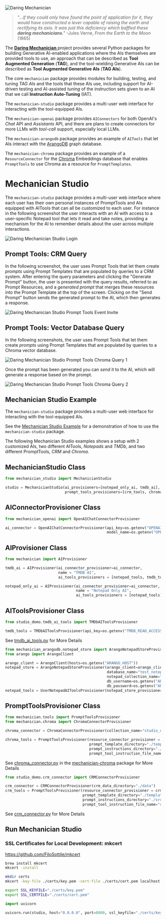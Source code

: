 <img src="docs/images/dm_architecture_1600x840.png" alt="Daring Mechanician"  style="max-width: 100%; height: auto float: right;">

<p style="clear: both; margin-top: 0; font-family: 'Tratatello', serif; color: darkgrey;">

>*"...if they could only have found the point of application for it, they would have constructed a lever capable of raising the earth and rectifying its axis. It was just this deficiency which baffled these **daring mechanicians**."*  -Jules Verne, *From the Earth to the Moon* (1865)


The [**Daring Mechanician** ](https://mechanician.ai) project provides several Python packages for building Generative AI-enabled applications where the AIs themselves are provided tools to use, an approach that can be described as **Tool Augmented Generation** (**TAG**), and the tool-wielding Generative AIs can be described as **Tool Augmented Generative AIs** (**TAG AIs**).

The core `mechanician` package provides modules for building, testing, and tuning *TAG AIs* and the tools that these AIs use, including support for AI-driven testing and AI-assisted *tuning* of the instruction sets given to an AI that we call **Instruction Auto-Tuning** (IAT). 

The `mechanician-studio` package provides a multi-user web interface for interacting with the tool-equipped AIs.

The `mechanician-openai` package provides `AIConnectors` for both OpenAI's *Chat* API and *Assistants* API, and there are plans to create connectors for more LLMs with *tool-call* support, especially local LLMs.

The `mechanician-arangodb` package provides an example of `AITools` that let AIs interact with the [ArangoDB](https://arangodb.com) graph database.

The `mechanician-chroma` package provides an example of a `ResourceConnector` for the [Chroma](https://docs.trychroma.com) Embeddings database that enables `PromptTools` to use Chroma as a resource for `PromptTemplates`.


# Mechanician Studio

The `mechanician-studio` package provides a multi-user web interface where each user has their own personal instances of PromptTools and AIs equipped with AITools that can all be customized to each user. For instance in the following screenshot the user interacts with an AI with access to a user-specific Notepad tool that lets it read and take notes, providing a mechanism for the AI to remember details about the user across multiple interactions.


<img src="docs/images/notepad_todo_animated.gif" alt="Daring Mechanician Studio Login"  style="max-width: 100%; height: auto float: right;">



## Prompt Tools: CRM Query

In the following screenshot, the user uses Prompt Tools that let them create *prompts* using Prompt Templates that are populated by queries to a CRM system. After entering the query parameters and clicking the "Generate Prompt" button, the user is presented with the query results, referred to as Prompt Resources, and a *generated prompt* that merges these resources into the Prompt Template at the top of the screen. Clicking on the "Send Prompt" button sends the generated prompt to the AI, which then generates a response.

<img src="docs/images/event_invite_animated.gif" alt="Daring Mechanician Studio Prompt Tools Event Invite"  style="max-width: 100%; height: auto float: right;">


## Prompt Tools: Vector Database Query

In the following screenshots, the user uses Prompt Tools that let them create *prompts* using Prompt Templates that are populated by queries to a Chroma vector database.

<img src="docs/images/chroma_query_animated_1.gif" alt="Daring Mechanician Studio Prompt Tools Chroma Query 1"  style="max-width: 100%; height: auto float: right;">

Once the prompt has been generated you can *send* it to the AI, which will generate a response based on the prompt.

<img src="docs/images/chroma_query_animated_2.gif" alt="Daring Mechanician Studio Prompt Tools Chroma Query 2"  style="max-width: 100%; height: auto float: right;">



## Mechanician Studio Example

The `mechanician-studio` package provides a multi-user web interface for interacting with the tool-equipped AIs.

See the [Mechanician Studio Example](https://github.com/liebke/mechanician/tree/main/examples/studio_demo) for a demonstration of how to use the `mechanician-studio` package.

The following Mechanician Studio examples shows a setup with 2 customized AIs, two different AITools, *Notepads* and *TMDb*, and two different PromptTools, *CRM* and *Chroma*.


## MechanicianStudio Class

```python
from mechanician_studio import MechanicianStudio

studio = MechanicianStudio(ai_provisioners=[notepad_only_ai, tmdb_ai],
                           prompt_tools_provisioners=[crm_tools, chroma_tools])
```

## AIConnectorProvisioner Class

```python
from mechanician_openai import OpenAIChatConnectorProvisioner

ai_connector = OpenAIChatConnectorProvisioner(api_key=os.getenv("OPENAI_API_KEY"), 
                                              model_name=os.getenv("OPENAI_MODEL_NAME"))
```

## AIProvisioner Class

```python
from mechanician import AIProvisioner

tmdb_ai = AIProvisioner(ai_connector_provisioner=ai_connector,
                        name = "TMDB AI",
                        ai_tools_provisioners = [notepad_tools, tmdb_tools])
```

```python
notepad_only_ai = AIProvisioner(ai_connector_provisioner=ai_connector,
                                name = "Notepad Only AI",
                                ai_tools_provisioners = [notepad_tools])
```

## AIToolsProvisioner Class

```python
from studio_demo.tmdb_ai_tools import TMDbAIToolsProvisioner

tmdb_tools = TMDbAIToolsProvisioner(api_key=os.getenv("TMDB_READ_ACCESS_TOKEN"))
```

See [tmdb_ai_tools.py](https://github.com/liebke/mechanician/blob/main/examples/studio_demo/src/studio_demo/tmdb_ai_tools.py) for More Details


```python
from mechanician_arangodb.notepad_store import ArangoNotepadStoreProvisioner
from arango import ArangoClient

arango_client = ArangoClient(hosts=os.getenv("ARANGO_HOST"))
notepad_store = ArangoNotepadStoreProvisioner(arango_client=arango_client, 
                                              database_name="test_notepad_db",
                                              notepad_collection_name="notepads",
                                              db_username=os.getenv("ARANGO_USERNAME"),
                                              db_password=os.getenv("ARANGO_PASSWORD"))
notepad_tools = UserNotepadAIToolsProvisioner(notepad_store_provisioner=notepad_store)
```

## PromptToolsProvisioner Class

```python
from mechanician.tools import PromptToolsProvisioner
from mechanician.chroma import ChromaConnectorProvisioner

chroma_connector = ChromaConnectorProvisioner(collection_name="studio_demo_collection")

chroma_tools = PromptToolsProvisioner(resource_connector_provisioner = chroma_connector,
                                      prompt_template_directory="./templates",
                                      prompt_instructions_directory="./src/instructions",
                                      prompt_tool_instruction_file_name="rag_prompt_tool_instructions.json") 
```
See [chroma_connector.py](https://github.com/liebke/mechanician/blob/main/packages/mechanician_chroma/src/mechanician_chroma/chroma_connector.py) in the [mechanician-chroma](https://github.com/liebke/mechanician/tree/main/packages/mechanician_chroma) package for More Details

```python
from studio_demo.crm_connector import CRMConnectorProvisioner

crm_connector = CRMConnectorProvisioner(crm_data_directory="./data")
crm_tools = PromptToolsProvisioner(resource_connector_provisioner = crm_connector,
                                   prompt_template_directory="./templates",
                                   prompt_instructions_directory="./src/instructions",
                                   prompt_tool_instruction_file_name="crm_prompt_tool_instructions.json") 
```

See [crm_connector.py](https://github.com/liebke/mechanician/blob/main/packages/mechanician_chroma/src/mechanician_chroma/crm_connector.py) for More Details


## Run Mechanician Studio

### SSL Certificates for Local Development: mkcert

https://github.com/FiloSottile/mkcert

```bash
brew install mkcert
mkcert -install
```

```bash
mkdir certs
mkcert -key-file ./certs/key.pem -cert-file ./certs/cert.pem localhost 127.0.0.1 ::1
```

```bash
export SSL_KEYFILE="./certs/key.pem"
export SSL_CERTFILE="./certs/cert.pem"
```


```python
import uvicorn

uvicorn.run(studio, host="0.0.0.0", port=8000, ssl_keyfile="./certs/key.pem", ssl_certfile="./certs/cert.pem")
```
